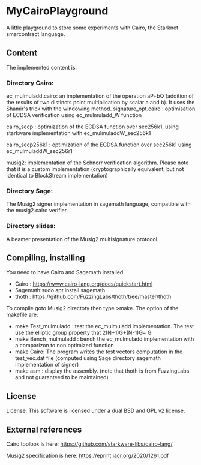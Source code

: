 # MyCairoPlayground
A little playground to store some experiments with Cairo, the Starknet smarcontract language.


## Content
The implemented content is:

### Directory Cairo:
ec_mulmuladd.cairo: an implementation of the operation aP+bQ (addition of the results of two distincts point multiplication by scalar a and b). It uses the Shamir's trick with the windowing method.
signature_opt.cairo : optimisation of ECDSA verification using ec_mulmuladd_W function

cairo_secp : optimization of the ECDSA function over sec256k1, using starkware implementation with ec_mulmuladdW_sec256k1

cairo_secp256k1 : optimization of the ECDSA function over sec256k1 using ec_mulmuladdW_sec256r1

musig2: implementation of the Schnorr verification algorithm. Please note that it is a custom implementation (cryptographically equivalent, but not identical to BlockStream implementation)

### Directory Sage:
The Musig2 signer implementation in sagemath language, compatible with the musig2.cairo verifier. 


### Directory slides:
A beamer presentation of the Musig2 multisignature protocol.

## Compiling, installing
You need to have Cairo and Sagemath installed.
- Cairo : https://www.cairo-lang.org/docs/quickstart.html
- Sagemath:sudo apt install sagemath
- thoth : https://github.com/FuzzingLabs/thoth/tree/master/thoth



To compile goto Musig2 directoty then type >make. The option of the makefile are:
- make Test_mulmuladd : test the ec_mulmuladd implementation. The test use the elliptic group property that 2(N+1)G+(N-1)G= G
- make Bench_mulmuladd : bench the ec_mulmuladd implementation with a comparizon to non optimized function
- make Cairo: The program writes the test vectors computation in the test_vec.dat file (computed using Sage directory sagemath implementation of signer) 
- make asm : display the assembly. (note that thoth is from FuzzingLabs and not guaranteed to be maintained)


## License 
License: This software is licensed under a dual BSD and GPL v2 license.

## External references
Cairo toolbox is here:
https://github.com/starkware-libs/cairo-lang/

Musig2 specification is here:
https://eprint.iacr.org/2020/1261.pdf 


